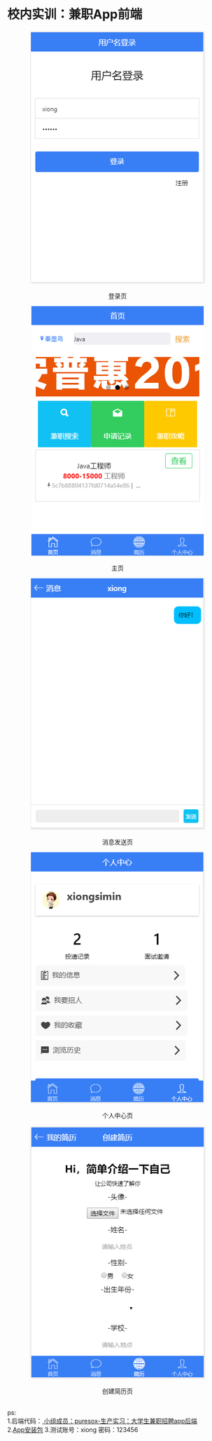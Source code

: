 # 校内实训：兼职App前端
<p align="center"><img src="/项目截图/登录页.PNG" /></p>
<p align="center">登录页</p>
<p align="center"><img src="/项目截图/主页.PNG" /></p>
<p align="center">主页</p>
<p align="center"><img src="/项目截图/消息发送.PNG" /></p>
<p align="center">消息发送页</p>
<p align="center"><img src="/项目截图/个人中心页.PNG" /></p>
<p align="center">个人中心页</p>
<p align="center"><img src="/项目截图/创建简历.PNG" /></p>
<p align="center">创建简历页</p><br>
ps:<br>
1.后端代码：<a href="https://github.com/puresox/College-Student-Part-time-Recruitment-Backend"> 小组成员：puresox-生产实习：大学生兼职招聘app后端</a> <br>
2.<a href="/unpackage/release/m123_0303170050.apk">App安装包</a>
3.测试账号：xiong 密码：123456